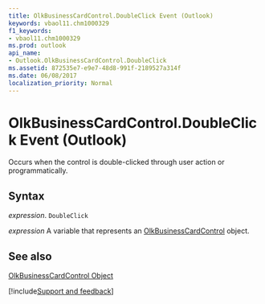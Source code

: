 ```yaml
---
title: OlkBusinessCardControl.DoubleClick Event (Outlook)
keywords: vbaol11.chm1000329
f1_keywords:
- vbaol11.chm1000329
ms.prod: outlook
api_name:
- Outlook.OlkBusinessCardControl.DoubleClick
ms.assetid: 872535e7-e9e7-48d8-991f-2189527a314f
ms.date: 06/08/2017
localization_priority: Normal
---
```



# OlkBusinessCardControl.DoubleClick Event (Outlook)

Occurs when the control is double-clicked through user action or programmatically.


## Syntax

_expression_. `DoubleClick`

_expression_ A variable that represents an [OlkBusinessCardControl](./Outlook.OlkBusinessCardControl.md) object.


## See also


[OlkBusinessCardControl Object](Outlook.OlkBusinessCardControl.md)

[!include[Support and feedback](~/includes/feedback-boilerplate.md)]